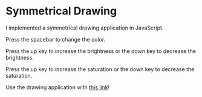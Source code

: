 Symmetrical Drawing
=================

I implemented a symmetrical drawing application in JavaScript.

Press the spacebar to change the color.

Press the up key to increase the brightness or the down key to decrease the brightness.

Press the up key to increase the saturation or the down key to decrease the saturation.

Use the drawing application with [this link](https://symmetrical-drawing.glitch.me/)!